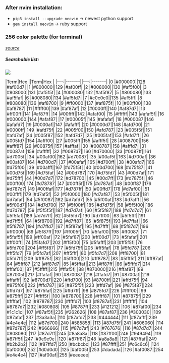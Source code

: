 ### After nvim installation:
- `pip3 install --upgrade neovim` -> newest python support
- `gem install neovim` -> ruby support

### 256 color palette (for terminal)
*[source](http://www.calmar.ws/vim/256-xterm-24bit-rgb-color-chart.html)*

##### Searchable list:

![](https://github.com/dominikduda/config_files/256_color_palette.png)

|Term|Hex    ||Term|Hex    |
|---:|-------||---:|-------|
|0   |#000000||128 |#af00d7|
|1   |#800000||129 |#af00ff|
|2   |#008000||130 |#af5f00|
|3   |#808000||131 |#af5f5f|
|4   |#000080||132 |#af5f87|
|5   |#800080||133 |#af5faf|
|6   |#008080||134 |#af5fd7|
|7   |#c0c0c0||135 |#af5fff|
|8   |#808080||136 |#af8700|
|9   |#ff0000||137 |#af875f|
|10  |#00ff00||138 |#af8787|
|11  |#ffff00||139 |#af87af|
|12  |#0000ff||140 |#af87d7|
|13  |#ff00ff||141 |#af87ff|
|14  |#00ffff||142 |#afaf00|
|15  |#ffffff||143 |#afaf5f|
|16  |#000000||144 |#afaf87|
|17  |#00005f||145 |#afafaf|
|18  |#000087||146 |#afafd7|
|19  |#0000af||147 |#afafff|
|20  |#0000d7||148 |#afd700|
|21  |#0000ff||149 |#afd75f|
|22  |#005f00||150 |#afd787|
|23  |#005f5f||151 |#afd7af|
|24  |#005f87||152 |#afd7d7|
|25  |#005faf||153 |#afd7ff|
|26  |#005fd7||154 |#afff00|
|27  |#005fff||155 |#afff5f|
|28  |#008700||156 |#afff87|
|29  |#00875f||157 |#afffaf|
|30  |#008787||158 |#afffd7|
|31  |#0087af||159 |#afffff|
|32  |#0087d7||160 |#d70000|
|33  |#0087ff||161 |#d7005f|
|34  |#00af00||162 |#d70087|
|35  |#00af5f||163 |#d700af|
|36  |#00af87||164 |#d700d7|
|37  |#00afaf||165 |#d700ff|
|38  |#00afd7||166 |#d75f00|
|39  |#00afff||167 |#d75f5f|
|40  |#00d700||168 |#d75f87|
|41  |#00d75f||169 |#d75faf|
|42  |#00d787||170 |#d75fd7|
|43  |#00d7af||171 |#d75fff|
|44  |#00d7d7||172 |#d78700|
|45  |#00d7ff||173 |#d7875f|
|46  |#00ff00||174 |#d78787|
|47  |#00ff5f||175 |#d787af|
|48  |#00ff87||176 |#d787d7|
|49  |#00ffaf||177 |#d787ff|
|50  |#00ffd7||178 |#d7af00|
|51  |#00ffff||179 |#d7af5f|
|52  |#5f0000||180 |#d7af87|
|53  |#5f005f||181 |#d7afaf|
|54  |#5f0087||182 |#d7afd7|
|55  |#5f00af||183 |#d7afff|
|56  |#5f00d7||184 |#d7d700|
|57  |#5f00ff||185 |#d7d75f|
|58  |#5f5f00||186 |#d7d787|
|59  |#5f5f5f||187 |#d7d7af|
|60  |#5f5f87||188 |#d7d7d7|
|61  |#5f5faf||189 |#d7d7ff|
|62  |#5f5fd7||190 |#d7ff00|
|63  |#5f5fff||191 |#d7ff5f|
|64  |#5f8700||192 |#d7ff87|
|65  |#5f875f||193 |#d7ffaf|
|66  |#5f8787||194 |#d7ffd7|
|67  |#5f87af||195 |#d7ffff|
|68  |#5f87d7||196 |#ff0000|
|69  |#5f87ff||197 |#ff005f|
|70  |#5faf00||198 |#ff0087|
|71  |#5faf5f||199 |#ff00af|
|72  |#5faf87||200 |#ff00d7|
|73  |#5fafaf||201 |#ff00ff|
|74  |#5fafd7||202 |#ff5f00|
|75  |#5fafff||203 |#ff5f5f|
|76  |#5fd700||204 |#ff5f87|
|77  |#5fd75f||205 |#ff5faf|
|78  |#5fd787||206 |#ff5fd7|
|79  |#5fd7af||207 |#ff5fff|
|80  |#5fd7d7||208 |#ff8700|
|81  |#5fd7ff||209 |#ff875f|
|82  |#5fff00||210 |#ff8787|
|83  |#5fff5f||211 |#ff87af|
|84  |#5fff87||212 |#ff87d7|
|85  |#5fffaf||213 |#ff87ff|
|86  |#5fffd7||214 |#ffaf00|
|87  |#5fffff||215 |#ffaf5f|
|88  |#870000||216 |#ffaf87|
|89  |#87005f||217 |#ffafaf|
|90  |#870087||218 |#ffafd7|
|91  |#8700af||219 |#ffafff|
|92  |#8700d7||220 |#ffd700|
|93  |#8700ff||221 |#ffd75f|
|94  |#875f00||222 |#ffd787|
|95  |#875f5f||223 |#ffd7af|
|96  |#875f87||224 |#ffd7d7|
|97  |#875faf||225 |#ffd7ff|
|98  |#875fd7||226 |#ffff00|
|99  |#875fff||227 |#ffff5f|
|100 |#878700||228 |#ffff87|
|101 |#87875f||229 |#ffffaf|
|102 |#878787||230 |#ffffd7|
|103 |#8787af||231 |#ffffff|
|104 |#8787d7||232 |#080808|
|105 |#8787ff||233 |#121212|
|106 |#87af00||234 |#1c1c1c|
|107 |#87af5f||235 |#262626|
|108 |#87af87||236 |#303030|
|109 |#87afaf||237 |#3a3a3a|
|110 |#87afd7||238 |#444444|
|111 |#87afff||239 |#4e4e4e|
|112 |#87d700||240 |#585858|
|113 |#87d75f||241 |#606060|
|114 |#87d787||242 |#666666|
|115 |#87d7af||243 |#767676|
|116 |#87d7d7||244 |#808080|
|117 |#87d7ff||245 |#8a8a8a|
|118 |#87ff00||246 |#949494|
|119 |#87ff5f||247 |#9e9e9e|
|120 |#87ff87||248 |#a8a8a8|
|121 |#87ffaf||249 |#b2b2b2|
|122 |#87ffd7||250 |#bcbcbc|
|123 |#87ffff||251 |#c6c6c6|
|124 |#af0000||252 |#d0d0d0|
|125 |#af005f||253 |#dadada|
|126 |#af0087||254 |#e4e4e4|
|127 |#af00af||255 |#eeeeee|
